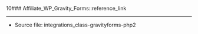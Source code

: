 10### Affiliate_WP_Gravity_Forms::reference_link

----

- Source file: integrations_class-gravityforms-php2